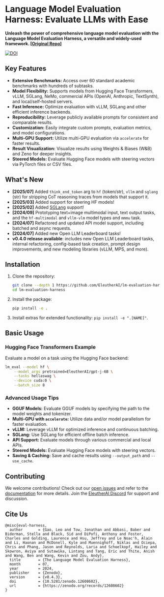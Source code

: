 # Language Model Evaluation Harness: Evaluate LLMs with Ease

**Unleash the power of comprehensive language model evaluation with the Language Model Evaluation Harness, a versatile and widely-used framework. [[Original Repo](https://github.com/EleutherAI/lm-evaluation-harness)]**

[![DOI](https://zenodo.org/badge/DOI/10.5281/zenodo.10256836.svg)](https://doi.org/10.5281/zenodo.10256836)

## Key Features

*   **Extensive Benchmarks:** Access over 60 standard academic benchmarks with hundreds of subtasks.
*   **Model Flexibility:** Supports models from Hugging Face Transformers, vLLM, SGLang, NeMo, commercial APIs (OpenAI, Anthropic, TextSynth), and local/self-hosted servers.
*   **Fast Inference:** Optimize evaluation with vLLM, SGLang and other efficient inference backends.
*   **Reproducibility:**  Leverage publicly available prompts for consistent and comparable results.
*   **Customization:**  Easily integrate custom prompts, evaluation metrics, and model configurations.
*   **Multi-GPU Support:** Utilize multi-GPU evaluation via `accelerate` for faster results.
*   **Result Visualization:** Visualize results using Weights & Biases (W&B) and Zeno for deeper insights.
*   **Steered Models:** Evaluate Hugging Face models with steering vectors via PyTorch files or CSV files.

## What's New

*   **[2025/07]** Added `think_end_token` arg to `hf` (token/str), `vllm` and `sglang` (str) for stripping CoT reasoning traces from models that support it.
*   **[2025/03]** Added support for steering HF models!
*   **[2025/02]** Added [SGLang](https://docs.sglang.ai/) support!
*   **[2024/09]** Prototyping text+image multimodal input, text output tasks, and the `hf-multimodal` and `vllm-vlm` model types and `mmmu` task.
*   **[2024/07]** Refactored and updated API model support, including batched and async requests.
*   **[2024/07]** Added new Open LLM Leaderboard tasks!
*   **v0.4.0 release available**: includes new Open LLM Leaderboard tasks, internal refactoring, config-based task creation, prompt design improvements, and new modeling libraries (vLLM, MPS, and more).

## Installation

1.  Clone the repository:
    ```bash
    git clone --depth 1 https://github.com/EleutherAI/lm-evaluation-harness
    cd lm-evaluation-harness
    ```
2.  Install the package:
    ```bash
    pip install -e .
    ```
3.  Install extras for extended functionality:  `pip install -e ".[NAME]"`.

## Basic Usage

### Hugging Face Transformers Example

Evaluate a model on a task using the Hugging Face backend:

```bash
lm_eval --model hf \
    --model_args pretrained=EleutherAI/gpt-j-6B \
    --tasks hellaswag \
    --device cuda:0 \
    --batch_size 8
```

### Advanced Usage Tips

*   **GGUF Models:** Evaluate GGUF models by specifying the path to the model weights and tokenizer.
*   **Multi-GPU with `accelerate`:** Utilize data and/or model parallelism for faster evaluation.
*   **vLLM:**  Leverage vLLM for optimized inference and continuous batching.
*   **SGLang:** Use SGLang for efficient offline batch inference.
*   **API Support:** Evaluate models through various commercial and local APIs.
*   **Steered Models:** Evaluate Hugging Face models with steering vectors.
*   **Saving & Caching:** Save and cache results using `--output_path` and `--use_cache`.

## Contributing

We welcome contributions!  Check out our [open issues](https://github.com/EleutherAI/lm-evaluation-harness/issues) and refer to the [documentation](https://github.com/EleutherAI/lm-evaluation-harness/tree/main/docs) for more details.  Join the [EleutherAI Discord](https://discord.gg/eleutherai) for support and discussion.

## Cite Us

```text
@misc{eval-harness,
  author       = {Gao, Leo and Tow, Jonathan and Abbasi, Baber and Biderman, Stella and Black, Sid and DiPofi, Anthony and Foster, Charles and Golding, Laurence and Hsu, Jeffrey and Le Noac'h, Alain and Li, Haonan and McDonell, Kyle and Muennighoff, Niklas and Ociepa, Chris and Phang, Jason and Reynolds, Laria and Schoelkopf, Hailey and Skowron, Aviya and Sutawika, Lintang and Tang, Eric and Thite, Anish and Wang, Ben and Wang, Kevin and Zou, Andy},
  title        = {The Language Model Evaluation Harness},
  month        = 07,
  year         = 2024,
  publisher    = {Zenodo},
  version      = {v0.4.3},
  doi          = {10.5281/zenodo.12608602},
  url          = {https://zenodo.org/records/12608602}
}
```
